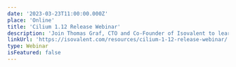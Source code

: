 ```yaml
---
date: '2023-03-23T11:00:00.000Z'
place: 'Online'
title: 'Cilium 1.12 Release Webinar'
description: 'Join Thomas Graf, CTO and Co-Founder of Isovalent to learn more about the latest and greatest open source and enterprise features of Isovalent Cilium Enterprise.'
linkUrl: 'https://isovalent.com/resources/cilium-1-12-release-webinar/'
type: Webinar
isFeatured: false
---
```

